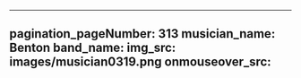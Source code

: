 ------
pagination_pageNumber: 313
musician_name: Benton
band_name: 
img_src: images/musician0319.png
onmouseover_src: 
------
